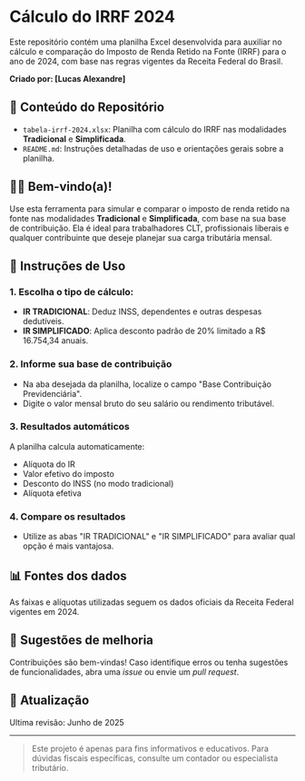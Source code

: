 # Cálculo do IRRF 2024

Este repositório contém uma planilha Excel desenvolvida para auxiliar no cálculo e comparação do Imposto de Renda Retido na Fonte (IRRF) para o ano de 2024, com base nas regras vigentes da Receita Federal do Brasil.

**Criado por: \[Lucas Alexandre]**

## 📄 Conteúdo do Repositório

* `tabela-irrf-2024.xlsx`: Planilha com cálculo do IRRF nas modalidades **Tradicional** e **Simplificada**.
* `README.md`: Instruções detalhadas de uso e orientações gerais sobre a planilha.

## 🙋‍♂️ Bem-vindo(a)!

Use esta ferramenta para simular e comparar o imposto de renda retido na fonte nas modalidades **Tradicional** e **Simplificada**, com base na sua base de contribuição. Ela é ideal para trabalhadores CLT, profissionais liberais e qualquer contribuinte que deseje planejar sua carga tributária mensal.

## 🔹 Instruções de Uso

### 1. Escolha o tipo de cálculo:

* **IR TRADICIONAL**: Deduz INSS, dependentes e outras despesas dedutíveis.
* **IR SIMPLIFICADO**: Aplica desconto padrão de 20% limitado a R\$ 16.754,34 anuais.

### 2. Informe sua base de contribuição

* Na aba desejada da planilha, localize o campo "Base Contribuição Previdenciária".
* Digite o valor mensal bruto do seu salário ou rendimento tributável.

### 3. Resultados automáticos

A planilha calcula automaticamente:

* Alíquota do IR
* Valor efetivo do imposto
* Desconto do INSS (no modo tradicional)
* Alíquota efetiva

### 4. Compare os resultados

* Utilize as abas "IR TRADICIONAL" e "IR SIMPLIFICADO" para avaliar qual opção é mais vantajosa.

## 📊 Fontes dos dados

As faixas e alíquotas utilizadas seguem os dados oficiais da Receita Federal vigentes em 2024.

## 🚀 Sugestões de melhoria

Contribuições são bem-vindas! Caso identifique erros ou tenha sugestões de funcionalidades, abra uma *issue* ou envie um *pull request*.

## 📅 Atualização

Ultima revisão: Junho de 2025

---

> Este projeto é apenas para fins informativos e educativos. Para dúvidas fiscais específicas, consulte um contador ou especialista tributário.
